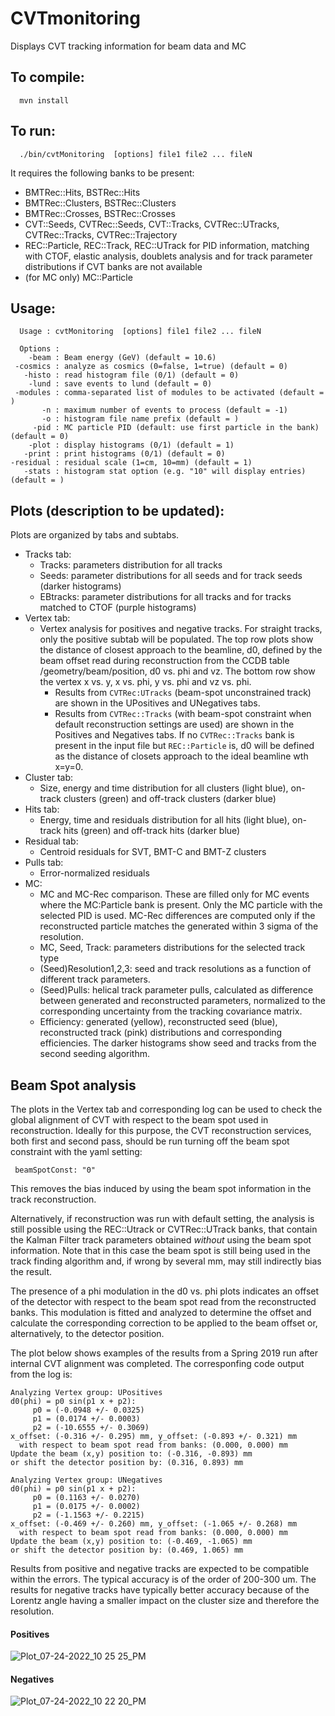 # CVTmonitoring

Displays CVT tracking information for beam data and MC

## To compile:

      mvn install
  
## To run:

      ./bin/cvtMonitoring  [options] file1 file2 ... fileN 
      
It requires the following banks to be present:
  - BMTRec::Hits, BSTRec::Hits
  - BMTRec::Clusters, BSTRec::Clusters
  - BMTRec::Crosses, BSTRec::Crosses
  - CVT::Seeds, CVTRec::Seeds, CVT::Tracks, CVTRec::UTracks, CVTRec::Tracks, CVTRec::Trajectory
  - REC::Particle, REC::Track, REC::UTrack for PID information, matching with CTOF, elastic analysis, doublets analysis and for track parameter distributions if CVT banks are not available 
  - (for MC only) MC::Particle
  
## Usage:

      Usage : cvtMonitoring  [options] file1 file2 ... fileN 

      Options :
        -beam : Beam energy (GeV) (default = 10.6)
     -cosmics : analyze as cosmics (0=false, 1=true) (default = 0)
       -histo : read histogram file (0/1) (default = 0)
        -lund : save events to lund (default = 0)
     -modules : comma-separated list of modules to be activated (default = )
           -n : maximum number of events to process (default = -1)
           -o : histogram file name prefix (default = )
         -pid : MC particle PID (default: use first particle in the bank) (default = 0)
        -plot : display histograms (0/1) (default = 1)
       -print : print histograms (0/1) (default = 0)
    -residual : residual scale (1=cm, 10=mm) (default = 1)
       -stats : histogram stat option (e.g. "10" will display entries) (default = )

## Plots (description to be updated):
Plots are organized by tabs and subtabs.
- Tracks tab:
  - Tracks: parameters distribution for all tracks
  - Seeds: parameter distributions for all seeds and for track seeds (darker histograms) 
  - EBtracks: parameter distributions for all tracks and for tracks matched to CTOF (purple histograms)
- Vertex tab:
  - Vertex analysis for positives and negative tracks. For straight tracks, only the positive subtab will be populated. The top row plots show the distance of closest approach to the beamline, d0, defined by the beam offset read during reconstruction from the CCDB table /geometry/beam/position, d0 vs. phi and vz. The bottom row show the vertex x vs. y, x vs. phi, y vs. phi and vz vs. phi. 
    - Results from ```CVTRec:UTracks``` (beam-spot unconstrained track) are shown in the UPositives and UNegatives tabs. 
    - Results from ```CVTRec::Tracks``` (with beam-spot constraint when default reconstruction settings are used) are shown in the Positives and Negatives tabs. If no ```CVTRec::Tracks``` bank is present in the input file but ```REC::Particle``` is, d0 will be defined as the distance of closets approach to the ideal beamline wth x=y=0.
- Cluster tab:
  - Size, energy and time distribution for all clusters (light blue), on-track clusters (green) and off-track clusters (darker blue)
- Hits tab:
  - Energy, time and residuals distribution for all hits (light blue), on-track hits (green) and off-track hits (darker blue)
- Residual tab:
  - Centroid residuals for SVT, BMT-C and BMT-Z clusters
- Pulls tab:
  - Error-normalized residuals
- MC:
  - MC and MC-Rec comparison. These are filled only for MC events where the MC:Particle bank is present. Only the MC particle with the selected PID is used. MC-Rec differences are computed only if the reconstructed particle matches the generated within 3 sigma of the resolution.
  - MC, Seed, Track: parameters distributions for the selected track type
  - (Seed)Resolution1,2,3: seed and track resolutions as a function of different track parameters.
  - (Seed)Pulls: helical track parameter pulls, calculated as difference between generated and reconstructed parameters, normalized to the corresponding uncertainty from the tracking covariance matrix.
  - Efficiency: generated (yellow), reconstructed seed (blue), reconstructed track (pink) distributions and corresponding efficiencies. The darker histograms show seed and tracks from the second seeding algorithm.

## Beam Spot analysis

The plots in the Vertex tab and corresponding log can be used to check the global alignment of CVT with respect to the beam spot used in reconstruction. Ideally for this purpose, the CVT reconstruction services, both first and second pass, should be run turning off the beam spot constraint with the yaml setting:

     beamSpotConst: "0"
     
This removes the bias induced by using the beam spot information in the track reconstruction. 

Alternatively, if reconstruction was run with default setting, the analysis is still possible using the REC::Utrack or CVTRec::UTrack banks, that contain the Kalman Filter track parameters obtained *without* using the beam spot information. Note that in this case the beam spot is still being used in the track finding algorithm and, if wrong by several mm, may still indirectly bias the result.

The presence of a phi modulation in the d0 vs. phi plots indicates an offset of the detector with respect to the beam spot read from the reconstructed banks. This modulation is fitted and analyzed to determine the offset and calculate the corresponding correction to be applied to the beam offset or, alternatively, to the detector position. 

The plot below shows examples of the results from a Spring 2019 run after internal CVT alignment was completed. The corresponfing code output from the log is:
```
Analyzing Vertex group: UPositives
d0(phi) = p0 sin(p1 x + p2):
	 p0 = (-0.0948 +/- 0.0325)
	 p1 = (0.0174 +/- 0.0003)
	 p2 = (-10.6555 +/- 0.3069)
x_offset: (-0.316 +/- 0.295) mm, y_offset: (-0.893 +/- 0.321) mm
  with respect to beam spot read from banks: (0.000, 0.000) mm
Update the beam (x,y) position to: (-0.316, -0.893) mm
or shift the detector position by: (0.316, 0.893) mm

Analyzing Vertex group: UNegatives
d0(phi) = p0 sin(p1 x + p2):
	 p0 = (0.1163 +/- 0.0270)
	 p1 = (0.0175 +/- 0.0002)
	 p2 = (-1.1563 +/- 0.2215)
x_offset: (-0.469 +/- 0.260) mm, y_offset: (-1.065 +/- 0.268) mm
  with respect to beam spot read from banks: (0.000, 0.000) mm
Update the beam (x,y) position to: (-0.469, -1.065) mm
or shift the detector position by: (0.469, 1.065) mm
```
Results from positive and negative tracks are expected to be compatible within the errors. The typical accuracy is of the order of 200-300 um. The results for negative tracks have typically better accuracy because of the Lorentz angle having a smaller impact on the cluster size and therefore the resolution.

#### Positives
![Plot_07-24-2022_10 25 25_PM](https://user-images.githubusercontent.com/7524926/180664539-4d34b854-1c59-4bb7-ac97-588a3b148cb6.png)

#### Negatives
![Plot_07-24-2022_10 22 20_PM](https://user-images.githubusercontent.com/7524926/180664526-f5852115-91ff-49bc-81cc-627783a1a526.png)
